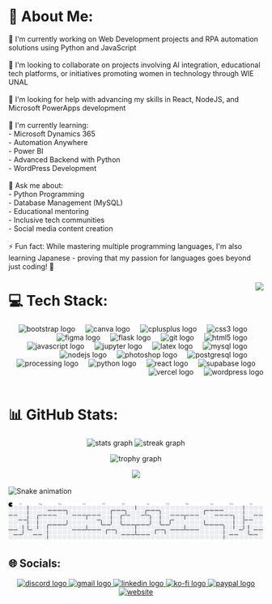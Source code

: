 # 💫 About Me:

🔭 I'm currently working on Web Development projects and RPA automation solutions using Python and JavaScript<br><br>👯 I'm looking to collaborate on projects involving AI integration, educational tech platforms, or initiatives promoting women in technology through WIE UNAL<br><br>🤝 I'm looking for help with advancing my skills in React, NodeJS, and Microsoft PowerApps development<br><br>🌱 I'm currently learning:<br>- Microsoft Dynamics 365<br>- Automation Anywhere<br>- Power BI<br>- Advanced Backend with Python<br>- WordPress Development<br><br>💬 Ask me about:<br>- Python Programming<br>- Database Management (MySQL)<br>- Educational mentoring<br>- Inclusive tech communities<br>- Social media content creation<br><br>⚡ Fun fact: While mastering multiple programming languages, I'm also learning Japanese - proving that my passion for languages goes beyond just coding! 🎌

###

<img align="right" height="150" src="https://avatars.githubusercontent.com/u/69637072?v=4"  />

###

# 💻 Tech Stack:

<div align="right">
  <img src="https://img.shields.io/badge/Bootstrap-7952B3?logo=bootstrap&logoColor=white&style=for-the-badge" height="30" alt="bootstrap logo"  />
  <img width="12" />
  <img src="https://img.shields.io/badge/Canva-00C4CC?logo=canva&logoColor=black&style=for-the-badge" height="30" alt="canva logo"  />
  <img width="12" />
  <img src="https://img.shields.io/badge/C++-00599C?logo=cplusplus&logoColor=white&style=for-the-badge" height="30" alt="cplusplus logo"  />
  <img width="12" />
  <img src="https://img.shields.io/badge/CSS3-1572B6?logo=css3&logoColor=white&style=for-the-badge" height="30" alt="css3 logo"  />
  <img width="12" />
  <img src="https://img.shields.io/badge/Figma-F24E1E?logo=figma&logoColor=white&style=for-the-badge" height="30" alt="figma logo"  />
  <img width="12" />
  <img src="https://img.shields.io/badge/Flask-000000?logo=flask&logoColor=white&style=for-the-badge" height="30" alt="flask logo"  />
  <img width="12" />
  <img src="https://img.shields.io/badge/Git-F05032?logo=git&logoColor=white&style=for-the-badge" height="30" alt="git logo"  />
  <img width="12" />
  <img src="https://img.shields.io/badge/HTML5-E34F26?logo=html5&logoColor=white&style=for-the-badge" height="30" alt="html5 logo"  />
  <img width="12" />
  <img src="https://img.shields.io/badge/JavaScript-F7DF1E?logo=javascript&logoColor=black&style=for-the-badge" height="30" alt="javascript logo"  />
  <img width="12" />
  <img src="https://img.shields.io/badge/Jupyter-F37626?logo=jupyter&logoColor=black&style=for-the-badge" height="30" alt="jupyter logo"  />
  <img width="12" />
  <img src="https://img.shields.io/badge/LaTeX-008080?logo=latex&logoColor=white&style=for-the-badge" height="30" alt="latex logo"  />
  <img width="12" />
  <img src="https://img.shields.io/badge/MySQL-4479A1?logo=mysql&logoColor=white&style=for-the-badge" height="30" alt="mysql logo"  />
  <img width="12" />
  <img src="https://img.shields.io/badge/Node.js-339933?logo=nodedotjs&logoColor=white&style=for-the-badge" height="30" alt="nodejs logo"  />
  <img width="12" />
  <img src="https://img.shields.io/badge/Adobe Photoshop-31A8FF?logo=adobephotoshop&logoColor=black&style=for-the-badge" height="30" alt="photoshop logo"  />
  <img width="12" />
  <img src="https://img.shields.io/badge/PostgreSQL-4169E1?logo=postgresql&logoColor=white&style=for-the-badge" height="30" alt="postgresql logo"  />
  <img width="12" />
  <img src="https://img.shields.io/badge/Processing Foundation-006699?logo=processingfoundation&logoColor=white&style=for-the-badge" height="30" alt="processing logo"  />
  <img width="12" />
  <img src="https://img.shields.io/badge/Python-3776AB?logo=python&logoColor=white&style=for-the-badge" height="30" alt="python logo"  />
  <img width="12" />
  <img src="https://img.shields.io/badge/React-61DAFB?logo=react&logoColor=black&style=for-the-badge" height="30" alt="react logo"  />
  <img width="12" />
  <img src="https://img.shields.io/badge/Supabase-3ECF8E?logo=supabase&logoColor=black&style=for-the-badge" height="30" alt="supabase logo"  />
  <img width="12" />
  <img src="https://img.shields.io/badge/Vercel-000000?logo=vercel&logoColor=white&style=for-the-badge" height="30" alt="vercel logo"  />
  <img width="12" />
  <img src="https://img.shields.io/badge/WordPress-21759B?logo=wordpress&logoColor=white&style=for-the-badge" height="30" alt="wordpress logo"  />
</div>

<br clear="both">

###

# 📊 GitHub Stats:

<div align="center">
  <img src="https://github-readme-stats.vercel.app/api?username=StoryChara&hide_title=false&hide_rank=true&show_icons=true&include_all_commits=true&count_private=true&disable_animations=false&theme=tokyonight&locale=en&hide_border=false" height="150" alt="stats graph"  />

  <img src="https://streak-stats.demolab.com?user=StoryChara&locale=en&mode=weekly&theme=tokyonight&hide_border=false&border_radius=5" height="150" alt="streak graph"  />

  <p> </p>

  <img src="https://github-profile-trophy.vercel.app?username=StoryChara&theme=tokyonight&column=5&row=2&margin-w=8&margin-h=8&no-bg=false&no-frame=false&order=4" height="250" alt="trophy graph"  />

  <p> </p>

  <img src="https://github-contributor-stats.vercel.app/api?username=StoryChara&limit=5&theme=tokyonight&combine_all_yearly_contributions=true" height="210" />
</div>

<p> </p>

<img src="https://raw.githubusercontent.com/StoryChara/StoryChara/output/snake.svg" alt="Snake animation" />

<p> </p>

<picture>
  <source media="(prefers-color-scheme: dark)" srcset="https://raw.githubusercontent.com/StoryChara/StoryChara/output/pacman-contribution-graph-dark.svg">
  <source media="(prefers-color-scheme: light)" srcset="https://raw.githubusercontent.com/StoryChara/StoryChara/output/pacman-contribution-graph.svg">
  <img alt="pacman contribution graph" src="https://raw.githubusercontent.com/StoryChara/StoryChara/output/pacman-contribution-graph.svg">
</picture>

<br clear="both">

## 🌐 Socials:

<div align="center">
  <a href="https://discord.com/users/349912950649126913" target="_blank">
    <img src="https://img.shields.io/static/v1?message=Discord&logo=discord&label=&color=1a1b27&logoColor=38bdae&labelColor=&style=for-the-badge" height="35" alt="discord logo"  />
  </a>
  <a href="mailto:mjarah@unal.edu.co" target="_blank">
    <img src="https://img.shields.io/static/v1?message=Gmail&logo=gmail&label=&color=1a1b27&logoColor=38bdae&labelColor=&style=for-the-badge" height="35" alt="gmail logo"  />
  </a>
  <a href="https://www.linkedin.com/in/mjarah/" target="_blank">
    <img src="https://img.shields.io/static/v1?message=LinkedIn&logo=linkedin&label=&color=1a1b27&logoColor=38bdae&labelColor=&style=for-the-badge" height="35" alt="linkedin logo"  />
  </a>
  <a href="https://ko-fi.com/mjarah" target="_blank">
    <img src="https://img.shields.io/static/v1?message=Ko-fi&logo=ko-fi&label=&color=1a1b27&logoColor=38bdae&labelColor=&style=for-the-badge" height="35" alt="ko-fi logo"  />
  </a>
  <a href="https://paypal.me/StoryChara213" target="_blank">
    <img src="https://img.shields.io/static/v1?message=PayPal&logo=paypal&label=&color=1a1b27&logoColor=white&labelColor=&style=for-the-badge" height="35" alt="paypal logo"  />
  </a>
  <a href="https://portfolio-storychara.vercel.app" target="_blank">
    <img src="https://img.shields.io/static/v1?message=Portfolio&logo=itch&label=&color=1a1b27&logoColor=white&labelColor=&style=for-the-badge" height="35" alt="website"  />
  </a>
</div>

###
